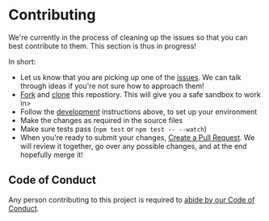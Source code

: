 # Contributing

We're currently in the process of cleaning up the issues so that you can best contribute to them.
This section is thus in progress!

In short:
- Let us know that you are picking up one of the [issues](/issues). We can talk through ideas if you're not sure how to approach them!
- [Fork](https://help.github.com/en/articles/fork-a-repo) and [clone](https://help.github.com/en/articles/cloning-a-repository) this repostiory. This will give you a safe sandbox to work in>
- Follow the [development](#development) instructions above, to set up your environment
- Make the changes as required in the source files
- Make sure tests pass (`npm test` or `npm test -- --watch`)
- When you're ready to submit your changes, [Create a Pull Request](https://help.github.com/en/articles/creating-a-pull-request). We will review it together, go over any possible changes, and at the end hopefully merge it!

## Code of Conduct

Any person contributing to this project is required to [abide by our Code of Conduct](/CODE_OF_CONDUCT.md).
